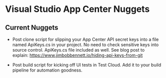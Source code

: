 # Visual Studio App Center Nuggets

## Current Nuggets

- Post clone script for slipping your App Center API secret keys into a file named ApiKeys.cs in your project. No need to check sensitive keys into source control. ApiKeys.cs file included as well.  See blog post to explain: https://www.jimbobbennett.io/hiding-api-keys-from-git  

- Post build script for kicking off UI tests in Test Cloud. Add it to your build pipeline for automation goodness.
